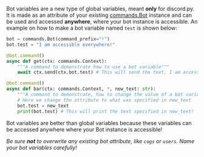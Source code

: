 Bot variables are a new type of global variables, meant **only** for discord.py. It is made as an attribute of your existing [commands.Bot](https://discordpy.readthedocs.io/en/latest/ext/commands/api.html#discord.ext.commands.Bot) instance and can be used and accessed **anywhere**, where your bot instance is accessible. An example on how to make a bot variable named `test` is shown below:

```py
bot = commands.Bot(command_prefix="!")
bot.test = "I am accessible everywhere!"

@bot.command()
async def get(ctx: commands.Context):
    """A command to demonstrate how to use a bot variable"""
    await ctx.send(ctx.bot.test) # This will send the text, I am accessible everywhere!

@bot.command()
async def bar(ctx: commands.Context, *, new_text: str):
    """A command to demonstrate, how to change the value of a bot variable"""
    # Here we change the attribute to what was specified in new_text
    bot.test = new_text
    print(bot.test) # This will print the text specified in new_text!
```

Bot variables are better than global variables because these variables can be accessed anywhere where your Bot instance is accessible!

*Be sure **not** to overwrite any existing bot attribute, like `cogs` or `users`. Name your bot variables carefully!*
